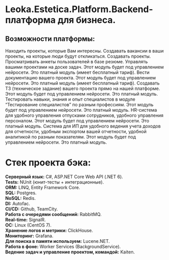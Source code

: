 # Leoka.Estetica.Platform.Backend- платформа для бизнеса.

## Возможности платформы:
Находить проекты, которые Вам интересны.
Создавать вакансии в ваши проекты, на которые люди будут откликаться.
Создавать проекты.
Просматривать анкеты пользователей в базе резюме.
Управлять вашими проектами на доске задач. Этот модуль будет под управлением нейросети. Это платный модуль (имеет бесплатный тариф).
Вести документацию вашего проекта. Этот модуль будет под управлением нейросети. Это платный модуль (имеет бесплатный тариф).
Создавать ТЗ (техническое задание) вашего проекта прямо на нашей платформе. Этот модуль будет под управлением нейросети. Это платный модуль.
Тестировать навыки, знания и опыт специалистов в модуле “Тестирование специалистов” по разным профессиям. Этот модуль будет под управлением нейросети. Это платный модуль.
HR-система для удобного управления отпусками сотрудников, удобного управления персоналом. Этот модуль будет под управлением нейросети. Это платный модуль.
Система для ИП для удобного ведения учета доходов для отчетности, удобным экспортом вашей отчетности, удобной аналитикой по разным показателям. Этот модуль будет под управлением нейросети. Это платный модуль.

# Стек проекта бэка:
<strong>Серверный язык:</strong> C#, ASP.NET Core Web API (.NET 6).<br/>
<strong>Tests:</strong> NUnit (юнит-тесты + интеграционные).<br/>
<strong>ORM:</strong> LINQ, Entity Framework Core.<br/>
<strong>SQL:</strong> Postgres.<br/>
<strong>NoSQL:</strong> Redis.<br/>
<strong>DI:</strong> Autofac.<br/>
<strong>CI/CD:</strong> Github, TeamCity.<br/>
<strong>Работа с очередями сообщений:</strong> RabbitMQ.<br/>
<strong>Real-time:</strong> SignalR.<br/>
<strong>OC:</strong> Linux (CentOS 7).<br/>
<strong>Хранение логов и метрики:</strong> ClickHouse.<br/>
<strong>Мониторинг:</strong> Grafana.<br/>
<strong>Для поиска в памяти используем:</strong> Lucene.NET.<br/>
<strong>Работа в фоне:</strong> Worker Services (BackgroundService).<br/>
<strong>Ведение задач и управление проектом, командой:</strong> Kaiten.<br/>
